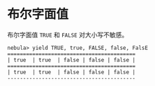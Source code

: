 # 布尔字面值

布尔字面值 `TRUE` 和 `FALSE` 对大小写不敏感。

```ngql
nebula> yield TRUE, true, FALSE, false, FalsE
=========================================
| true  | true  | false | false | false |
=========================================
| true  | true  | false | false | false |
-----------------------------------------
```
